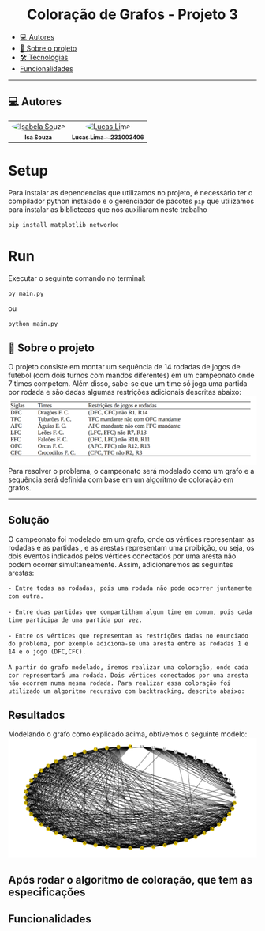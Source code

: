 <h1 align="center">Coloração de Grafos - Projeto 3</h1>

<ul>
    <li><a href="#-autores">💻 Autores</a>
    <li><a href="#-sobre-o-projeto">💬 Sobre o projeto</a></li>
    <li><a href="#-tecnologias">🛠 Tecnologias</a></li>
    <li><a href="#-funcionalidades"> Funcionalidades</a></li>
</ul>

---


<h2>💻 Autores</h2>

<table>
  <tr>
    <td align="center"><a href="https://github.com/isasisnando" target="_blank"><img style="border-radius: 50%;" src="https://github.com/isasisnando.png" width="100px;" alt="Isabela Souza"/><br /><sub><b>Isa Souza</b></sub></a><br /></td>
    <td align="center"><a href="https://github.com/lucasdbr05" target="_blank"><img style="border-radius: 50%;" src="https://github.com/lucasdbr05.png" width="100px;" alt="Lucas Lima"/><br /><sub><b>Lucas Lima - 231003406</b></sub></a><br /></td>
</table>

# Setup
Para instalar as dependencias que utilizamos no projeto, é necessário ter o compilador python instalado e o gerenciador de pacotes `pip` que utilizamos para instalar as bibliotecas que nos auxiliaram neste trabalho
```sheel
pip install matplotlib networkx
```
# Run
Executar o seguinte comando no terminal:
```sheel
py main.py
```
ou 
```sheel
python main.py
```


<h2>💬 Sobre o projeto</h2>

<p>
    O projeto consiste em montar um sequência de 14 rodadas de jogos de futebol (com dois turnos com mandos diferentes) em um campeonato onde 7 times competem. Além disso, sabe-se que um time só joga uma partida por rodada e são dadas algumas restrições adicionais descritas abaixo:
    <img  alt="graph" src= "./readme_utils/restricoes.png">
    Para resolver o problema, o campeonato será modelado como um grafo e a sequência será definida com base em um algoritmo de coloração em grafos.
</p>

---
<h2>Solução</h2>

<p>
   O campeonato foi modelado em um grafo, onde os vértices representam as rodadas e as partidas , e as arestas representam uma proibição, ou seja, os dois eventos indicados pelos vértices conectados por uma aresta não podem ocorrer simultaneamente. Assim, adicionaremos as seguintes arestas:

    - Entre todas as rodadas, pois uma rodada não pode ocorrer juntamente com outra.
   
    - Entre duas partidas que compartilham algum time em comum, pois cada time participa de uma partida por vez.
   
    - Entre os vértices que representam as restrições dadas no enunciado do problema, por exemplo adiciona-se uma aresta entre as rodadas 1 e 14 e o jogo (DFC,CFC).

    A partir do grafo modelado, iremos realizar uma coloração, onde cada cor representará uma rodada. Dois vértices conectados por uma aresta não ocorrem numa mesma rodada. Para realizar essa coloração foi utilizado um algoritmo recursivo com backtracking, descrito abaixo: 
    
</p>

## Resultados
Modelando o grafo como explicado acima, obtivemos o seguinte modelo:
<img  alt="graph" src= "./readme_utils/grafo_sem_coloração.png">


Após rodar o algoritmo de coloração, que tem as especificações 
---
<h2> Funcionalidades</h2>

<p></p>



